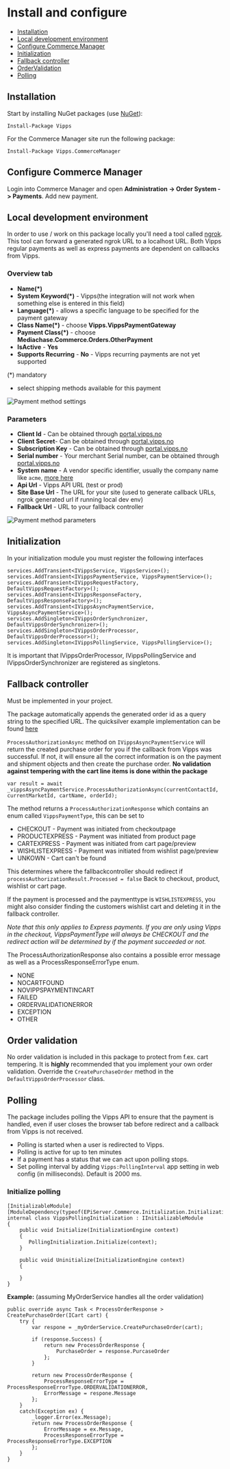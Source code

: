 # Install and configure

- [Installation](#installation)
- [Local development environment](#local-development-environment)
- [Configure Commerce Manager](#configure-commerce-manager)
- [Initialization](#initialization)
- [Fallback controller](#fallback-controller)
- [OrderValidation](#order-validation)
- [Polling](#polling)

## Installation

Start by installing NuGet packages (use [NuGet](https://nuget.episerver.com/)):

    Install-Package Vipps

For the Commerce Manager site run the following package:

    Install-Package Vipps.CommerceManager

## Configure Commerce Manager

Login into Commerce Manager and open **Administration -> Order System -> Payments**. Add new payment.

## Local development environment

In order to use / work on this package locally you'll need a tool called [ngrok](https://www.ngrok.com). This tool can forward a generated ngrok URL to a localhost URL. Both Vipps regular payments as well as express payments are dependent on callbacks from Vipps.

### Overview tab

- **Name(\*)**
- **System Keyword(\*)** - Vipps(the integration will not work when something else is entered in this field)
- **Language(\*)** - allows a specific language to be specified for the payment gateway
- **Class Name(\*)** - choose **Vipps.VippsPaymentGateway**
- **Payment Class(\*)** - choose **Mediachase.Commerce.Orders.OtherPayment**
- **IsActive** - **Yes**
- **Supports Recurring** - **No** - Vipps recurring payments are not yet supported

(\*) mandatory

- select shipping methods available for this payment

![Payment method settings](screenshots/payment-overview.png "Payment method settings")

### Parameters

 - **Client Id** - Can be obtained through [portal.vipps.no](https://portal.vipps.no)
 - **Client Secret**- Can be obtained through [portal.vipps.no](https://portal.vipps.no)
 - **Subscription Key** - Can be obtained through [portal.vipps.no](https://portal.vipps.no)
 - **Serial number** - Your merchant Serial number, can be obtained through [portal.vipps.no](https://portal.vipps.no)
 - **System name** - A vendor specific identifier, usually the company name like `acme`, [more here](https://github.com/vippsas/vipps-ecom-api/blob/master/vipps-ecom-api.md#optional-vipps-http-headers)
 - **Api Url** - Vipps API URL (test or prod)
 - **Site Base Url** - The URL for your site (used to generate callback URLs, ngrok generated url if running local dev env)
 - **Fallback Url** - URL to your fallback controller

![Payment method parameters](screenshots/payment-parameters.png "Payment method settings")

## Initialization

In your initialization module you must register the following interfaces
```
services.AddTransient<IVippsService, VippsService>();
services.AddTransient<IVippsPaymentService, VippsPaymentService>();
services.AddTransient<IVippsRequestFactory, DefaultVippsRequestFactory>();
services.AddTransient<IVippsResponseFactory, DefaultVippsResponseFactory>();
services.AddTransient<IVippsAsyncPaymentService, VippsAsyncPaymentService>();
services.AddSingleton<IVippsOrderSynchronizer, DefaultVippsOrderSynchronizer>();
services.AddSingleton<IVippsOrderProcessor, DefaultVippsOrderProcessor>();
services.AddSingleton<IVippsPollingService, VippsPollingService>();
```

It is important that IVippsOrderProcessor, IVippsPollingService and IVippsOrderSynchronizer are registered as singletons.

## Fallback controller

Must be implemented in your project.

The package automatically appends the generated order id as a query string to the specified URL. The quicksilver example implementation can be found [here](../demo/Sources/EPiServer.Reference.Commerce.Site/Features/Checkout/Controllers/PaymentFallbackController.cs)

`ProcessAuthorizationAsync` method on `IVippsAsyncPaymentService` will return the created purchase order for you if the callback from Vipps was successful. If not, it will ensure all the correct information is on the payment and shipment objects and then create the purchase order.
**No validation against tempering with the cart line items is done within the package**

```
var result = await _vippsAsyncPaymentService.ProcessAuthorizationAsync(currentContactId, currentMarketId, cartName, orderId);
```

The method returns a `ProcessAuthorizationResponse` which contains an enum called `VippsPaymentType`, this can be set to
 - CHECKOUT - Payment was initiated from checkoutpage
 - PRODUCTEXPRESS - Payment was initiated from product page
 - CARTEXPRESS - Payment was initiated from cart page/preview
 - WISHLISTEXPRESS - Payment was initiated from wishlist page/preview
 - UNKOWN - Cart can't be found

This determines where the fallbackcontroller should redirect if `processAuthorizationResult.Processed = false`
Back to checkout, product, wishlist or cart page.

If the payment is processed and the paymenttype is `WISHLISTEXPRESS`, you might also consider finding the customers wishlist cart and deleting it in the fallback controller.

*Note that this only applies to Express payments. If you are only using Vipps in the checkout, VippsPaymentType will always be CHECKOUT and the redirect action will be determined by if the payment succeeded or not.*

The ProcessAuthorizationResponse also contains a possible error message as well as a ProcessResponseErrorType enum.
 - NONE
 - NOCARTFOUND
 - NOVIPPSPAYMENTINCART
 - FAILED
 - ORDERVALIDATIONERROR
 - EXCEPTION
 - OTHER

## Order validation

No order validation is included in this package to protect from f.ex. cart
tempering. It is **highly** recommended that you implement your own order validation.
Override the `CreatePurchaseOrder` method in the `DefaultVippsOrderProcessor` class.

## Polling

The package includes polling the Vipps API to ensure that the payment is handled, even if user closes the browser tab before redirect and a callback from Vipps is not received.
 - Polling is started when a user is redirected to Vipps.
 - Polling is active for up to ten minutes
 - If a payment has a status that we can act upon polling stops.
 - Set polling interval by adding `Vipps:PollingInterval`  app setting in web config (in milliseconds). Default is 2000 ms.

### Initialize polling
```
[InitializableModule]
[ModuleDependency(typeof(EPiServer.Commerce.Initialization.InitializationModule))]
internal class VippsPollingInitialization : IInitializableModule
{
	public void Initialize(InitializationEngine context)
    {
       PollingInitialization.Initialize(context);
    }

    public void Uninitialize(InitializationEngine context)
    {
		
    }
}
```

**Example:** (assuming MyOrderService handles all the order validation)

```
public override async Task < ProcessOrderResponse > CreatePurchaseOrder(ICart cart) {
	try {
		var respone = _myOrderService.CreatePurchaseOrder(cart);

		if (response.Success) {
			return new ProcessOrderResponse {
				PurchaseOrder = response.PurcaseOrder
			};
		}

		return new ProcessOrderResponse {
			ProcessResponseErrorType = ProcessResponseErrorType.ORDERVALIDATIONERROR,
			ErrorMessage = respone.Message
		};
	}
	catch(Exception ex) {
		_logger.Error(ex.Message);
		return new ProcessOrderResponse {
			ErrorMessage = ex.Message,
			ProcessResponseErrorType = ProcessResponseErrorType.EXCEPTION
		};
	}
}
```